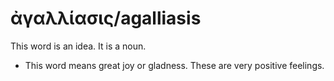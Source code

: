 # ἀγαλλίασις/agalliasis

This word is an idea. It is a noun.

* This word means great joy or gladness. These are very positive feelings. 

